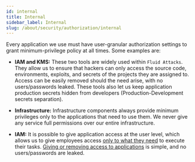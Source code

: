 ```yaml
---
id: internal
title: Internal
sidebar_label: Internal
slug: /about/security/authorization/internal
---
```


Every application we use must have
user-granular authorization settings
to grant minimum-privilege policy at all times.
Some examples are:

- **IAM and KMS:** These two tools
  are widely used within `Fluid Attacks`.
  They allow us to ensure
  that hackers can only access the source code,
  environments, exploits, and secrets
  of the projects they are assigned to.
  Access can be easily removed should the need arise,
  with no users/passwords leaked.
  These tools also let us
  keep application production secrets
  hidden from developers
  (Production-Development secrets separation).

- **Infrastructure:** Infrastructure components
  always provide minimum privileges
  only to the applications that need to use them.
  We never give any service full permissions
  over our entire infrastructure.

- **IAM:** It is possible to give
  application access at the user level,
  which allows us to give employees access
  [only to what they need](/criteria/requirements/176)
  to execute their tasks.
  [Giving or removing access to applications](/criteria/requirements/034)
  is simple, and no users/passwords are leaked.
